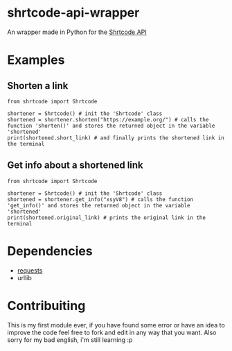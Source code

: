 # shrtcode-api-wrapper
An wrapper made in Python for the [Shrtcode API](https://app.shrtco.de/docs)

# Examples

## Shorten a link
```
from shrtcode import Shrtcode

shortener = Shrtcode() # init the 'Shrtcode' class
shortened = shortener.shorten("https://example.org/") # calls the function 'shorten()' and stores the returned object in the variable 'shortened'
print(shortened.short_link) # and finally prints the shortened link in the terminal
```

## Get info about a shortened link
```
from shrtcode import Shrtcode

shortener = Shrtcode() # init the 'Shrtcode' class
shortened = shortener.get_info("xsyV8") # calls the function 'get_info()' and stores the returned object in the variable 'shortened'
print(shortened.original_link) # prints the original link in the terminal
```

# Dependencies
  - [requests](https://pypi.org/project/requests/)
  - urllib

# Contribuiting
This is my first module ever, if you have found some error or have an idea to improve the code feel free to fork and edit in any way that you want.
Also sorry for my bad english, i'm still learning :p
